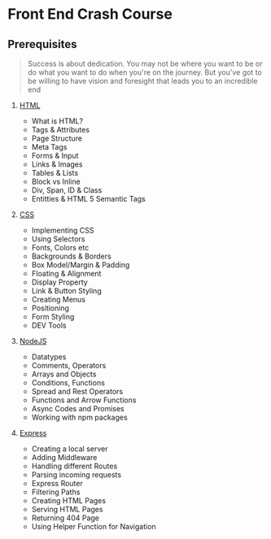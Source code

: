 # Front End Crash Course

## Prerequisites
> Success is about dedication. You may not be where you want to be or do what you want to do when you're on the journey. But you've got to be willing to have vision and foresight that leads you to an incredible end

1. [ HTML ](#html)

   - What is HTML?
   - Tags & Attributes
   - Page Structure
   - Meta Tags
   - Forms & Input
   - Links & Images
   - Tables & Lists
   - Block vs Inline
   - Div, Span, ID & Class
   - Entitties & HTML 5 Semantic Tags

2. [ CSS ](#css)

   - Implementing CSS
   - Using Selectors
   - Fonts, Colors etc
   - Backgrounds & Borders
   - Box Model/Margin & Padding
   - Floating & Alignment
   - Display Property
   - Link & Button Styling
   - Creating Menus
   - Positioning
   - Form Styling
   - DEV Tools

3. [ NodeJS ](#nodejs)

   - Datatypes
   - Comments, Operators
   - Arrays and Objects
   - Conditions, Functions
   - Spread and Rest Operators
   - Functions and Arrow Functions
   - Async Codes and Promises
   - Working with npm packages

4. [ Express ](#express)

   - Creating a local server
   - Adding Middleware
   - Handling different Routes
   - Parsing incoming requests
   - Express Router
   - Filtering Paths
   - Creating HTML Pages
   - Serving HTML Pages
   - Returning 404 Page
   - Using Helper Function for Navigation

<a name="html"></a>
<a name="css"></a>
<a name="nodejs"></a>
<a name="express"></a>
